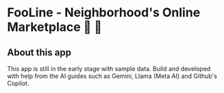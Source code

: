 # **FooLine** - Neighborhood's Online Marketplace 🛒 🍜

## About this app

This app is still in the early stage with sample data. Build and developed with help
from the AI guides such as Gemini, Llama (Meta AI) and Github's Copilot.
